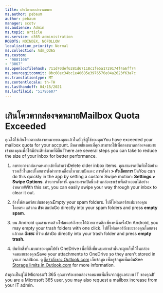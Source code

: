 ```yaml
---
title: เกินโควตากล่องจดหมาย
ms.author: pebaum
author: pebaum
manager: scotv
ms.audience: Admin
ms.topic: article
ms.service: o365-administration
ROBOTS: NOINDEX, NOFOLLOW
localization_priority: Normal
ms.collection: Adm_O365
ms.custom:
- "9001106"
- "3067"
ms.openlocfilehash: 711d70def6281d67118c1fe5a1729174f4a6ff74
ms.sourcegitcommit: 8bc60ec34bc1e40685e3976576e04a2623f63a7c
ms.translationtype: MT
ms.contentlocale: th-TH
ms.lasthandoff: 04/15/2021
ms.locfileid: "51795607"
---
```

# <a name="mailbox-quota-exceeded"></a><span data-ttu-id="4f940-102">เกินโควตากล่องจดหมาย</span><span class="sxs-lookup"><span data-stu-id="4f940-102">Mailbox Quota Exceeded</span></span>

<span data-ttu-id="4f940-103">คุณได้ใช้เกินโควตากล่องจดหมายของคุณแล้วในบัญชีผู้ใช้ของคุณ</span><span class="sxs-lookup"><span data-stu-id="4f940-103">You have exceeded your mailbox quota for your account.</span></span> <span data-ttu-id="4f940-104">มีหลายขั้นตอนที่คุณสามารถใช้เพื่อลดขนาดกล่องจดหมายเข้าของคุณเพื่อให้มีประสิทธิภาพที่ดีขึ้น</span><span class="sxs-lookup"><span data-stu-id="4f940-104">There are several steps you can take to reduce the size of your inbox for better performance.</span></span>

1. <span data-ttu-id="4f940-105">ลบรายการกล่องจดหมายเข้าที่เก่ากว่า</span><span class="sxs-lookup"><span data-stu-id="4f940-105">Delete older inbox items.</span></span> <span data-ttu-id="4f940-106">คุณสามารถบันทึกได้อย่างรวดเร็วในแอปโดยการตั้งค่าการเคลื่อนไหวแบบปัดเอง: การตั้งค่า **> ตัวเลือกการ** ปัด</span><span class="sxs-lookup"><span data-stu-id="4f940-106">You can do this quickly in the app by setting a custom Swipe motion: **Settings > Swipe Options**.</span></span> <span data-ttu-id="4f940-107">ด้วยการตั้งค่านี้ คุณสามารถปัดนิ้วผ่านกล่องขาเข้าเพื่อล้างออกได้อย่างง่ายดาย</span><span class="sxs-lookup"><span data-stu-id="4f940-107">With this set, you can easily swipe your way through your inbox to clear it out.</span></span>

2. <span data-ttu-id="4f940-108">ล้างโฟลเดอร์สแปมของคุณ</span><span class="sxs-lookup"><span data-stu-id="4f940-108">Empty your spam folders.</span></span> <span data-ttu-id="4f940-109">ไปที่โฟลเดอร์สแปมของคุณโดยตรง แล้วกด **ล้าง** สแปม</span><span class="sxs-lookup"><span data-stu-id="4f940-109">Go directly into your spam folders and press **empty spam**.</span></span>

3. <span data-ttu-id="4f940-110">บน Android คุณสามารถล้างโฟลเดอร์ถังขยะได้ด้วยการคลิกเพียงหนึ่งครั้ง</span><span class="sxs-lookup"><span data-stu-id="4f940-110">On Android, you may empty your trash folders with one click.</span></span> <span data-ttu-id="4f940-111">ไปที่โฟลเดอร์ถังขยะของคุณโดยตรง แล้วกด **ถังขยะ** ที่ว่างเปล่า</span><span class="sxs-lookup"><span data-stu-id="4f940-111">Go directly into your trash folder and press **empty trash**.</span></span> 

4. <span data-ttu-id="4f940-112">บันทึกสิ่งที่แนบมาของคุณไปยัง OneDrive เพื่อที่สิ่งที่แนบมาเหล่านั้นจะถูกเก็บไว้ในกล่องจดหมายของคุณ</span><span class="sxs-lookup"><span data-stu-id="4f940-112">Save your attachments to OneDrive so they aren't stored in your mailbox.</span></span> <span data-ttu-id="4f940-113">ดู [ขีดจํากัดของ Outlook.com](https://support.office.com/article/storage-limits-in-outlook-com-7ac99134-69e5-4619-ac0b-2d313bba5e9e) เก็บข้อมูล เพื่อดูข้อมูลเพิ่มเติม</span><span class="sxs-lookup"><span data-stu-id="4f940-113">See [Storage limits in Outlook.com](https://support.office.com/article/storage-limits-in-outlook-com-7ac99134-69e5-4619-ac0b-2d313bba5e9e) for more information.</span></span> 

<span data-ttu-id="4f940-114">ถ้าคุณเป็นผู้ใช้ Microsoft 365 คุณอาจร้องขอกล่องจดหมายเพิ่มขึ้นจากผู้ดูแลระบบ IT ของคุณ</span><span class="sxs-lookup"><span data-stu-id="4f940-114">If you are a Microsoft 365 user, you may also request a mailbox increase from your IT admin.</span></span>